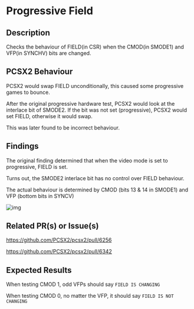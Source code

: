 # Progressive Field

## Description
Checks the behaviour of FIELD(in CSR) when the CMOD(in SMODE1)
and VFP(in SYNCHV) bits are changed.

## PCSX2 Behaviour
PCSX2 would swap FIELD unconditionally, this caused some progressive games to
bounce.

After the original progressive hardware test, PCSX2 would look at the interlace bit of SMODE2.
If the bit was not set (progressive), PCSX2 would set FIELD, otherwise it would swap.

This was later found to be incorrect behaviour.

## Findings
The original finding determined that when the video mode is set to progressive, FIELD is set.


Turns out, the SMODE2 interlace bit has no control over FIELD behaviour.

The actual behaviour is determined by CMOD (bits 13 & 14 in SMODE1)
and VFP (bottom bits in SYNCV)

![img](https://i.imgur.com/dsFYHm5.jpg)

## Related PR(s) or Issue(s)
https://github.com/PCSX2/pcsx2/pull/6256

https://github.com/PCSX2/pcsx2/pull/6342
## Expected Results

When testing CMOD 1, odd VFPs should say `FIELD IS CHANGING`

When testing CMOD 0, no matter the VFP, it should say `FIELD IS NOT CHANGING`
